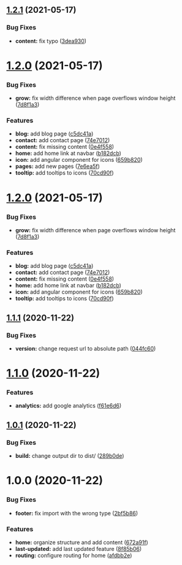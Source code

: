 ## [1.2.1](https://github.com/ricardoerikson/ricardoerikson.github.io/compare/v1.2.0...v1.2.1) (2021-05-17)


### Bug Fixes

* **content:** fix typo ([3dea930](https://github.com/ricardoerikson/ricardoerikson.github.io/commit/3dea93065633133d9b7b6c9e589eb2c2395a19ab))

# [1.2.0](https://github.com/ricardoerikson/ricardoerikson.github.io/compare/v1.1.1...v1.2.0) (2021-05-17)


### Bug Fixes

* **grow:** fix width difference when page overflows window height ([7d8f1a3](https://github.com/ricardoerikson/ricardoerikson.github.io/commit/7d8f1a3cc1c06d632de5b2ced6c69b02912bf1a9))


### Features

* **blog:** add blog page ([c5dc41a](https://github.com/ricardoerikson/ricardoerikson.github.io/commit/c5dc41ab48ec996f18bf30e5bceac1d273c20806))
* **contact:** add contact page ([74e7012](https://github.com/ricardoerikson/ricardoerikson.github.io/commit/74e70123586dc9e6e8d7029435199c1ef78ef5b5))
* **content:** fix missing content ([0e4f558](https://github.com/ricardoerikson/ricardoerikson.github.io/commit/0e4f5582c8df619ac147203e8a24857df16c46ac))
* **home:** add home link at navbar ([b182dcb](https://github.com/ricardoerikson/ricardoerikson.github.io/commit/b182dcbfa48080bbadfc8401abfb1af4afc01608))
* **icon:** add angular component for icons ([659b820](https://github.com/ricardoerikson/ricardoerikson.github.io/commit/659b820693e68045ee68940e3d3f4cdb6bc3c447))
* **pages:** add new pages ([7e6ea5f](https://github.com/ricardoerikson/ricardoerikson.github.io/commit/7e6ea5fc8681cc9e5fc800392ebeb0d556c36b61))
* **tooltip:** add tooltips to icons ([70cd90f](https://github.com/ricardoerikson/ricardoerikson.github.io/commit/70cd90f8adefe6541812846f4c076cda6f59c8f2))

# [1.2.0](https://github.com/ricardoerikson/ricardoerikson.github.io/compare/v1.1.1...v1.2.0) (2021-05-17)


### Bug Fixes

* **grow:** fix width difference when page overflows window height ([7d8f1a3](https://github.com/ricardoerikson/ricardoerikson.github.io/commit/7d8f1a3cc1c06d632de5b2ced6c69b02912bf1a9))


### Features

* **blog:** add blog page ([c5dc41a](https://github.com/ricardoerikson/ricardoerikson.github.io/commit/c5dc41ab48ec996f18bf30e5bceac1d273c20806))
* **contact:** add contact page ([74e7012](https://github.com/ricardoerikson/ricardoerikson.github.io/commit/74e70123586dc9e6e8d7029435199c1ef78ef5b5))
* **content:** fix missing content ([0e4f558](https://github.com/ricardoerikson/ricardoerikson.github.io/commit/0e4f5582c8df619ac147203e8a24857df16c46ac))
* **home:** add home link at navbar ([b182dcb](https://github.com/ricardoerikson/ricardoerikson.github.io/commit/b182dcbfa48080bbadfc8401abfb1af4afc01608))
* **icon:** add angular component for icons ([659b820](https://github.com/ricardoerikson/ricardoerikson.github.io/commit/659b820693e68045ee68940e3d3f4cdb6bc3c447))
* **tooltip:** add tooltips to icons ([70cd90f](https://github.com/ricardoerikson/ricardoerikson.github.io/commit/70cd90f8adefe6541812846f4c076cda6f59c8f2))

## [1.1.1](https://github.com/ricardoerikson/ricardoerikson.github.io/compare/v1.1.0...v1.1.1) (2020-11-22)


### Bug Fixes

* **version:** change request url to absolute path ([044fc60](https://github.com/ricardoerikson/ricardoerikson.github.io/commit/044fc60d3bdb62ba0eef87157244ba61e227fc9f))

# [1.1.0](https://github.com/ricardoerikson/ricardoerikson.github.io/compare/v1.0.1...v1.1.0) (2020-11-22)


### Features

* **analytics:** add google analytics ([f61e6d6](https://github.com/ricardoerikson/ricardoerikson.github.io/commit/f61e6d6a672b95bb2b2a336c79ae75c903b2673c))

## [1.0.1](https://github.com/ricardoerikson/ricardoerikson.github.io/compare/v1.0.0...v1.0.1) (2020-11-22)


### Bug Fixes

* **build:** change output dir to dist/ ([289b0de](https://github.com/ricardoerikson/ricardoerikson.github.io/commit/289b0de4b71bec4e370b2ad26a16230d79fb6e4a))

# 1.0.0 (2020-11-22)


### Bug Fixes

* **footer:** fix import with the wrong type ([2bf5b86](https://github.com/ricardoerikson/ricardoerikson.github.io/commit/2bf5b86dc4152dec12603deaa7a17df9317a3de4))


### Features

* **home:** organize structure and add content ([672a91f](https://github.com/ricardoerikson/ricardoerikson.github.io/commit/672a91f8e53a871c2d27453c94ce7637e8736359))
* **last-updated:** add last updated feature ([8f85b06](https://github.com/ricardoerikson/ricardoerikson.github.io/commit/8f85b0659f89faa5b2ffef529d29ccc3ce4b55bc))
* **routing:** configure routing for home ([afdbb2e](https://github.com/ricardoerikson/ricardoerikson.github.io/commit/afdbb2e8dbfbf372bbbf75f86b778048c06e2077))
